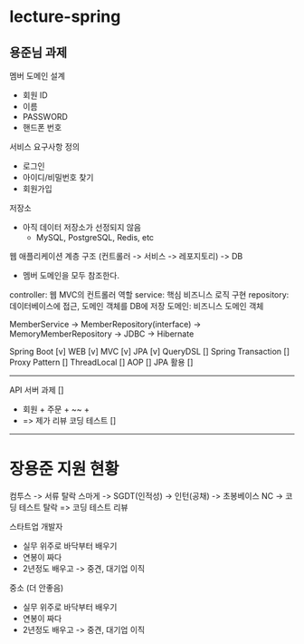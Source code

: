# lecture-spring

## 용준님 과제

멤버 도메인 설계
- 회원 ID
- 이름
- PASSWORD
- 핸드폰 번호


서비스 요구사항 정의
- 로그인
- 아이디/비밀번호 찾기
- 회원가입


저장소
- 아직 데이터 저장소가 선정되지 않음
  - MySQL, PostgreSQL, Redis, etc


웹 애플리케이션 계층 구조
(컨트롤러 -> 서비스 -> 레포지토리) -> DB
- 멤버 도메인을 모두 참조한다.

controller: 웹 MVC의 컨트롤러 역할
service: 핵심 비즈니스 로직 구현
repository: 데이터베이스에 접근, 도메인 객체를 DB에 저장
도메인: 비즈니스 도메인 객체

MemberService -> MemberRepository(interface) -> MemoryMemberRepository
                                             -> JDBC
                                             -> Hibernate

Spring Boot [v]
WEB [v]
MVC [v]
JPA [v]
QueryDSL []
Spring Transaction []
Proxy Pattern []
ThreadLocal []
AOP []
JPA 활용 []

---
API 서버 과제 []
- 회원 + 주문 + ~~ +
- => 제가 리뷰
코딩 테스트 []
---

# 장용준 지원 현황
컴투스 -> 서류 탈락
스마게 -> SGDT(인적성) -> 인턴(공채) -> 초봉베이스
NC -> 코딩 테스트 탈락
=> 코딩 테스트 리뷰


스타트업 개발자
- 실무 위주로 바닥부터 배우기
- 연봉이 짜다 
- 2년정도 배우고 -> 중견, 대기업 이직

중소 (더 안좋음)
- 실무 위주로 바닥부터 배우기
- 연봉이 짜다
- 2년정도 배우고 -> 중견, 대기업 이직






